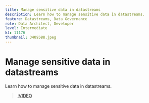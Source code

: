 ```yaml
---
title: Manage sensitive data in datastreams
description: Learn how to manage sensitive data in datastreams.
feature: Datastreams, Data Governance
role: Data Architect, Developer
level: Intermediate
kt: 11176
thumbnail: 3409588.jpeg
---
```


# Manage sensitive data in datastreams

Learn how to manage sensitive data in datastreams.

>[!VIDEO](https://video.tv.adobe.com/v/3409588/?quality=12&learn=on)
